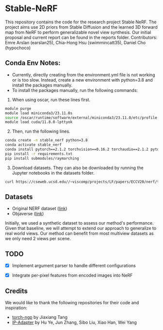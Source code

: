# Stable-NeRF
This repository contains the code for the research project Stable NeRF. The project aims use 2D priors from Stable Diffusion and the learned 3D forward map from NeRF to perform generalizable novel view synthesis. Our initial proposal and current report can be found in the reports folder.
Contributors: Emre Arslan (earslan25), Chia-Hong Hsu (swimmincatt35), Daniel Cho (hypochoco)

## Conda Env Notes:
- Currently, directly creating from the environment.yml file is not working or is too slow. Instead, create a new environment with python=3.8 and install the packages manually.
- To install the packages manually, run the following commands:
1. When using oscar, run these lines first.
```bash
module purge
module load miniconda3/23.11.0s
source /oscar/runtime/software/external/miniconda3/23.11.0/etc/profile.d/conda.sh
module load cuda/11.8.0-lpttyok
```
2. Then, run the following lines.
```bash
conda create -n stable_nerf python=3.8
conda activate stable_nerf
conda install pytorch==2.1.2 torchvision==0.16.2 torchaudio==2.1.2 pytorch-cuda=11.8 -c pytorch -c nvidia
pip install -r requirements.txt
pip install submodules/raymarching
```
3. Download datasets. They can also be downloaded by running the Jupyter notebooks in the datasets folder.
```bash
curl https://cseweb.ucsd.edu//~viscomp/projects/LF/papers/ECCV20/nerf/tiny_nerf_data.npz -o datasets/nerf/tiny_nerf_data.npz
```

## Datasets
- Original NERF dataset ([link](https://www.kaggle.com/datasets/sauravmaheshkar/nerf-dataset))
- Objaverse ([link](https://objaverse.allenai.org/))

Initially, we used a synthetic dataset to assess our method's performance. Given that baseline, we will attempt to extend our approach to generalize to real world views. Our method can benefit from most multiview datasets as we only need 2 views per scene.


## TODO
- [x] Implement argument parser to handle different configurations
- [x] Integrate per-pixel features from encoded images into NeRF


## Credits
We would like to thank the following repositories for their code and inspiration:
- [torch-ngp]([link](https://github.com/ashawkey/torch-ngp)) by Jiaxiang Tang
- [IP-Adapter]([link](https://ip-adapter.github.io/)) by Hu Ye, Jun Zhang, Sibo Liu, Xiao Han, Wei Yang






